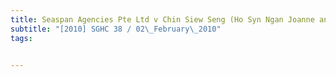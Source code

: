 ```yaml
---
title: Seaspan Agencies Pte Ltd v Chin Siew Seng (Ho Syn Ngan Joanne and another, third 
subtitle: "[2010] SGHC 38 / 02\_February\_2010"
tags:


---
```


